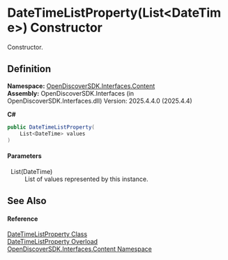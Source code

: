# DateTimeListProperty(List&lt;DateTime&gt;) Constructor


Constructor.



## Definition
**Namespace:** <a href="79f11d04-c275-b915-db5b-ab2227989555">OpenDiscoverSDK.Interfaces.Content</a>  
**Assembly:** OpenDiscoverSDK.Interfaces (in OpenDiscoverSDK.Interfaces.dll) Version: 2025.4.4.0 (2025.4.4)

**C#**
``` C#
public DateTimeListProperty(
	List<DateTime> values
)
```



#### Parameters
<dl><dt>  List(DateTime)</dt><dd>List of values represented by this instance.</dd></dl>

## See Also


#### Reference
<a href="5d72faf6-2d60-46c4-608c-eb960592fa4b">DateTimeListProperty Class</a>  
<a href="36d437d7-ace2-6176-4597-2726929b1f15">DateTimeListProperty Overload</a>  
<a href="79f11d04-c275-b915-db5b-ab2227989555">OpenDiscoverSDK.Interfaces.Content Namespace</a>  
